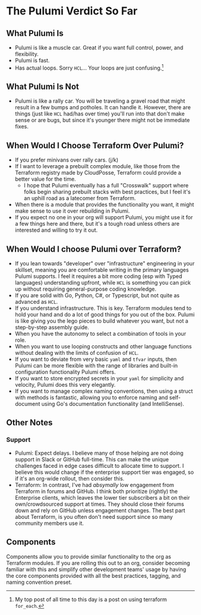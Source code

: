 # The Pulumi Verdict So Far


## What Pulumi Is

- Pulumi is like a muscle car.
Great if you want full control, power, and flexibility.
- Pulumi is fast.
- Has actual loops.
Sorry `HCL`... Your loops are just confusing.[^2]

## What Pulumi Is Not

- Pulumi is like a rally car.
You will be traveling a gravel road that might result in a few bumps and potholes.
It can handle it.
However, there are things (just like `HCL` had/has over time) you&#39;ll run into that don&#39;t make sense or are bugs, but since it&#39;s younger there might not be immediate fixes.

## When Would I Choose Terraform Over Pulumi?

- If you prefer minivans over rally cars. (j/k)
- If I want to leverage a prebuilt complex module, like those from the Terraform registry made by CloudPosse, Terraform could provide a better value for the time.
    - I hope that Pulumi eventually has a full &#34;Crosswalk&#34; support where folks begin sharing prebuilt stacks with best practices, but I feel it&#39;s an uphill road as a latecomer from Terraform.
- When there is a module that provides the functionality you want, it might make sense to use it over rebuilding in Pulumi.
- If you expect no one in your org will support Pulumi, you might use it for a few things here and there, but it&#39;s a tough road unless others are interested and willing to try it out.

## When Would I choose Pulumi over Terraform?

- If you lean towards &#34;developer&#34; over &#34;infrastructure&#34; engineering in your skillset, meaning you are comfortable writing in the primary languages Pulumi supports. I feel it requires a bit more coding (esp with Typed languages) understanding upfront, while `HCL` is something you can pick up without requiring general-purpose coding knowledge.
- If you are solid with Go, Python, C#, or Typescript, but not quite as advanced as `HCL`.
- If you understand infrastructure. This is key. Terraform modules tend to hold your hand and do a lot of good things for you out of the box. Pulumi is like giving you the lego pieces to build whatever you want, but not a step-by-step assembly guide.
- When you have the autonomy to select a combination of tools in your role.
- When you want to use looping constructs and other language functions without dealing with the limits of confusion of `HCL`.
- If you want to deviate from very basic `yaml` and `tfvar` inputs, then Pulumi can be more flexible with the range of libraries and built-in configuration functionality Pulumi offers.
- If you want to store encrypted secrets in your `yaml` for simplicity and velocity, Pulumi does this very elegantly.
- If you want to manage complex naming conventions, then using a struct with methods is fantastic, allowing you to enforce naming and self-document using Go&#39;s documentation functionality (and IntelliSense).

## Other Notes

### Support

- Pulumi: Expect delays. I believe many of those helping are not doing support in Slack or GitHub full-time. This can make the unique challenges faced in edge cases difficult to allocate time to support. I believe this would change if the enterprise support tier was engaged, so if it&#39;s an org-wide rollout, then consider this.
- Terraform: In contrast, I&#39;ve had _absymally_ low engagement from Terraform in forums and GitHub. I think both prioritize (rightly) the Enterprise clients, which leaves the lower tier subscribers a bit on their own/crowdsourced support at times. They should close their forums down and rely on GitHub unless engagement changes. The best part about Terraform, is you often don&#39;t need support since so many community members use it.

## Components

Components allow you to provide similar functionality to the org as Terraform modules.
If you are rolling this out to an org, consider becoming familiar with this and simplify other development teams&#39; usage by having the core components provided with all the best practices, tagging, and naming convention preset.
[^2]: My top post of all time to this day is a post on using terraform `for_each`.

